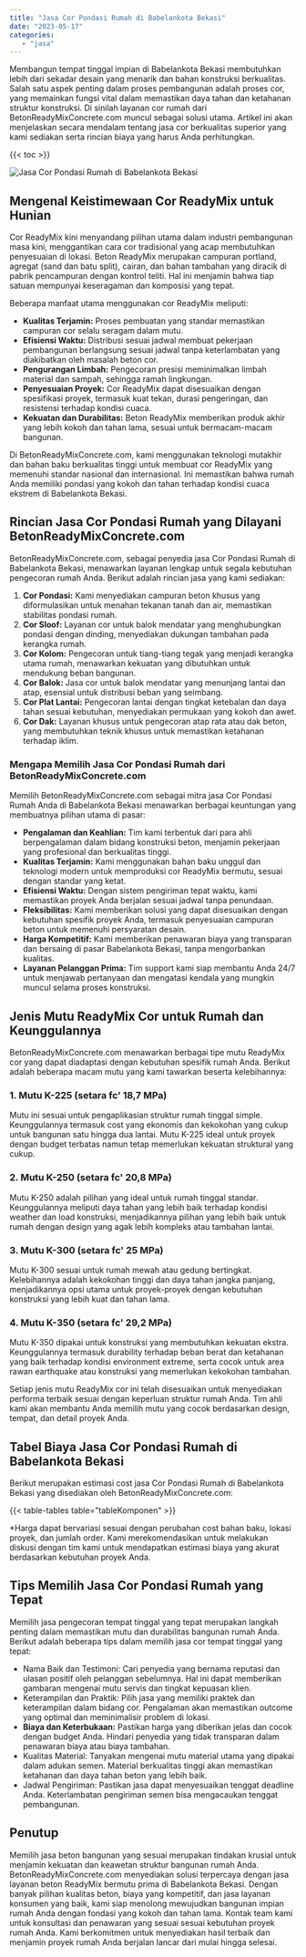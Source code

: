 ```yaml
---
title: "Jasa Cor Pondasi Rumah di Babelankota Bekasi"
date: "2023-05-17"
categories: 
   - "jasa"
---
```


Membangun tempat tinggal impian di Babelankota Bekasi membutuhkan lebih dari sekadar desain yang menarik dan bahan konstruksi berkualitas. Salah satu aspek penting dalam proses pembangunan adalah proses cor, yang memainkan fungsi vital dalam memastikan daya tahan dan ketahanan struktur konstruksi. Di sinilah layanan cor rumah dari BetonReadyMixConcrete.com muncul sebagai solusi utama. Artikel ini akan menjelaskan secara mendalam tentang jasa cor berkualitas superior yang kami sediakan serta rincian biaya yang harus Anda perhitungkan.

{{< toc >}}

![Jasa Cor Pondasi Rumah di Babelankota Bekasi](https://betoncor8.github.io/cor/harga-beton-readymix-concrete%20(38).png)

## Mengenal Keistimewaan Cor ReadyMix untuk Hunian

Cor ReadyMix kini menyandang pilihan utama dalam industri pembangunan masa kini, menggantikan cara cor tradisional yang acap membutuhkan penyesuaian di lokasi. Beton ReadyMix merupakan campuran portland, agregat (sand dan batu split), cairan, dan bahan tambahan yang diracik di pabrik pencampuran dengan kontrol teliti. Hal ini menjamin bahwa tiap satuan mempunyai keseragaman dan komposisi yang tepat.

Beberapa manfaat utama menggunakan cor ReadyMix meliputi:

- **Kualitas Terjamin:** Proses pembuatan yang standar memastikan campuran cor selalu seragam dalam mutu.
- **Efisiensi Waktu:** Distribusi sesuai jadwal membuat pekerjaan pembangunan berlangsung sesuai jadwal tanpa keterlambatan yang diakibatkan oleh masalah beton cor.
- **Pengurangan Limbah:** Pengecoran presisi meminimalkan limbah material dan sampah, sehingga ramah lingkungan.
- **Penyesuaian Proyek:** Cor ReadyMix dapat disesuaikan dengan spesifikasi proyek, termasuk kuat tekan, durasi pengeringan, dan resistensi terhadap kondisi cuaca.
- **Kekuatan dan Durabilitas:** Beton ReadyMix memberikan produk akhir yang lebih kokoh dan tahan lama, sesuai untuk bermacam-macam bangunan.

Di BetonReadyMixConcrete.com, kami menggunakan teknologi mutakhir dan bahan baku berkualitas tinggi untuk membuat cor ReadyMix yang memenuhi standar nasional dan internasional. Ini memastikan bahwa rumah Anda memiliki pondasi yang kokoh dan tahan terhadap kondisi cuaca ekstrem di Babelankota Bekasi.

## Rincian Jasa Cor Pondasi Rumah yang Dilayani BetonReadyMixConcrete.com

BetonReadyMixConcrete.com, sebagai penyedia jasa Cor Pondasi Rumah di Babelankota Bekasi, menawarkan layanan lengkap untuk segala kebutuhan pengecoran rumah Anda. Berikut adalah rincian jasa yang kami sediakan:

1. **Cor Pondasi:** Kami menyediakan campuran beton khusus yang diformulasikan untuk menahan tekanan tanah dan air, memastikan stabilitas pondasi rumah.
2. **Cor Sloof:** Layanan cor untuk balok mendatar yang menghubungkan pondasi dengan dinding, menyediakan dukungan tambahan pada kerangka rumah.
3. **Cor Kolom:** Pengecoran untuk tiang-tiang tegak yang menjadi kerangka utama rumah, menawarkan kekuatan yang dibutuhkan untuk mendukung beban bangunan.
4. **Cor Balok:** Jasa cor untuk balok mendatar yang menunjang lantai dan atap, esensial untuk distribusi beban yang seimbang.
5. **Cor Plat Lantai:** Pengecoran lantai dengan tingkat ketebalan dan daya tahan sesuai kebutuhan, menyediakan permukaan yang kokoh dan awet.
6. **Cor Dak:** Layanan khusus untuk pengecoran atap rata atau dak beton, yang membutuhkan teknik khusus untuk memastikan ketahanan terhadap iklim.

### Mengapa Memilih Jasa Cor Pondasi Rumah dari BetonReadyMixConcrete.com

Memilih BetonReadyMixConcrete.com sebagai mitra jasa Cor Pondasi Rumah Anda di Babelankota Bekasi menawarkan berbagai keuntungan yang membuatnya pilihan utama di pasar:

- **Pengalaman dan Keahlian:** Tim kami terbentuk dari para ahli berpengalaman dalam bidang konstruksi beton, menjamin pekerjaan yang profesional dan berkualitas tinggi.
- **Kualitas Terjamin:** Kami menggunakan bahan baku unggul dan teknologi modern untuk memproduksi cor ReadyMix bermutu, sesuai dengan standar yang ketat.
- **Efisiensi Waktu:** Dengan sistem pengiriman tepat waktu, kami memastikan proyek Anda berjalan sesuai jadwal tanpa penundaan.
- **Fleksibilitas:** Kami memberikan solusi yang dapat disesuaikan dengan kebutuhan spesifik proyek Anda, termasuk penyesuaian campuran beton untuk memenuhi persyaratan desain.
- **Harga Kompetitif:** Kami memberikan penawaran biaya yang transparan dan bersaing di pasar Babelankota Bekasi, tanpa mengorbankan kualitas.
- **Layanan Pelanggan Prima:** Tim support kami siap membantu Anda 24/7 untuk menjawab pertanyaan dan mengatasi kendala yang mungkin muncul selama proses konstruksi.

## Jenis Mutu ReadyMix Cor untuk Rumah dan Keunggulannya

BetonReadyMixConcrete.com menawarkan berbagai tipe mutu ReadyMix cor yang dapat diadaptasi dengan kebutuhan spesifik rumah Anda. Berikut adalah beberapa macam mutu yang kami tawarkan beserta kelebihannya:

### 1\. Mutu K-225 (setara fc' 18,7 MPa)

Mutu ini sesuai untuk pengaplikasian struktur rumah tinggal simple. Keunggulannya termasuk cost yang ekonomis dan kekokohan yang cukup untuk bangunan satu hingga dua lantai. Mutu K-225 ideal untuk proyek dengan budget terbatas namun tetap memerlukan kekuatan struktural yang cukup.

### 2\. Mutu K-250 (setara fc' 20,8 MPa)

Mutu K-250 adalah pilihan yang ideal untuk rumah tinggal standar. Keunggulannya meliputi daya tahan yang lebih baik terhadap kondisi weather dan load konstruksi, menjadikannya pilihan yang lebih baik untuk rumah dengan design yang agak lebih kompleks atau tambahan lantai.

### 3\. Mutu K-300 (setara fc' 25 MPa)

Mutu K-300 sesuai untuk rumah mewah atau gedung bertingkat. Kelebihannya adalah kekokohan tinggi dan daya tahan jangka panjang, menjadikannya opsi utama untuk proyek-proyek dengan kebutuhan konstruksi yang lebih kuat dan tahan lama.

### 4\. Mutu K-350 (setara fc' 29,2 MPa)

Mutu K-350 dipakai untuk konstruksi yang membutuhkan kekuatan ekstra. Keunggulannya termasuk durability terhadap beban berat dan ketahanan yang baik terhadap kondisi environment extreme, serta cocok untuk area rawan earthquake atau konstruksi yang memerlukan kekokohan tambahan.

Setiap jenis mutu ReadyMix cor ini telah disesuaikan untuk menyediakan performa terbaik sesuai dengan keperluan struktur rumah Anda. Tim ahli kami akan membantu Anda memilih mutu yang cocok berdasarkan design, tempat, dan detail proyek Anda.

## Tabel Biaya Jasa Cor Pondasi Rumah di Babelankota Bekasi

Berikut merupakan estimasi cost jasa Cor Pondasi Rumah di Babelankota Bekasi yang disediakan oleh BetonReadyMixConcrete.com:

{{< table-tables table="tableKomponen" >}}

\*Harga dapat bervariasi sesuai dengan perubahan cost bahan baku, lokasi proyek, dan jumlah order. Kami merekomendasikan untuk melakukan diskusi dengan tim kami untuk mendapatkan estimasi biaya yang akurat berdasarkan kebutuhan proyek Anda.

## Tips Memilih Jasa Cor Pondasi Rumah yang Tepat

Memilih jasa pengecoran tempat tinggal yang tepat merupakan langkah penting dalam memastikan mutu dan durabilitas bangunan rumah Anda. Berikut adalah beberapa tips dalam memilih jasa cor tempat tinggal yang tepat:

- Nama Baik dan Testimoni: Cari penyedia yang bernama reputasi dan ulasan positif oleh pelanggan sebelumnya. Hal ini dapat memberikan gambaran mengenai mutu servis dan tingkat kepuasan klien.
- Keterampilan dan Praktik: Pilih jasa yang memiliki praktek dan keterampilan dalam bidang cor. Pengalaman akan memastikan outcome yang optimal dan meminimalisir problem di lokasi.
- **Biaya dan Keterbukaan:** Pastikan harga yang diberikan jelas dan cocok dengan budget Anda. Hindari penyedia yang tidak transparan dalam penawaran biaya atau biaya tambahan.
- Kualitas Material: Tanyakan mengenai mutu material utama yang dipakai dalam adukan semen. Material berkualitas tinggi akan memastikan ketahanan dan daya tahan beton yang lebih baik.
- Jadwal Pengiriman: Pastikan jasa dapat menyesuaikan tenggat deadline Anda. Keterlambatan pengiriman semen bisa mengacaukan tenggat pembangunan.

## Penutup

Memilih jasa beton bangunan yang sesuai merupakan tindakan krusial untuk menjamin kekuatan dan keawetan struktur bangunan rumah Anda. BetonReadyMixConcrete.com menyediakan solusi terpercaya dengan jasa layanan beton ReadyMix bermutu prima di Babelankota Bekasi. Dengan banyak pilihan kualitas beton, biaya yang kompetitif, dan jasa layanan konsumen yang baik, kami siap menolong mewujudkan bangunan impian rumah Anda dengan fondasi yang kokoh dan tahan lama. Kontak team kami untuk konsultasi dan penawaran yang sesuai sesuai kebutuhan proyek rumah Anda. Kami berkomitmen untuk menyediakan hasil terbaik dan menjamin proyek rumah Anda berjalan lancar dari mulai hingga selesai.
